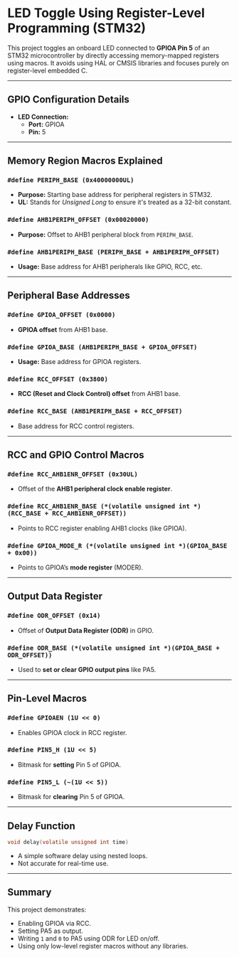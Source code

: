 # LED Toggle Using Register-Level Programming (STM32)

This project toggles an onboard LED connected to **GPIOA Pin 5** of an STM32 microcontroller by directly accessing memory-mapped registers using macros. It avoids using HAL or CMSIS libraries and focuses purely on register-level embedded C.

---

## GPIO Configuration Details

- **LED Connection:**
  - **Port:** GPIOA
  - **Pin:** 5

---

##  Memory Region Macros Explained

### `#define PERIPH_BASE (0x40000000UL)`
- **Purpose:** Starting base address for peripheral registers in STM32.
- **UL:** Stands for *Unsigned Long* to ensure it's treated as a 32-bit constant.

### `#define AHB1PERIPH_OFFSET (0x00020000)`
- **Purpose:** Offset to AHB1 peripheral block from `PERIPH_BASE`.

### `#define AHB1PERIPH_BASE (PERIPH_BASE + AHB1PERIPH_OFFSET)`
- **Usage:** Base address for AHB1 peripherals like GPIO, RCC, etc.

---

## Peripheral Base Addresses

### `#define GPIOA_OFFSET (0x0000)`
- **GPIOA offset** from AHB1 base.

### `#define GPIOA_BASE (AHB1PERIPH_BASE + GPIOA_OFFSET)`
- **Usage:** Base address for GPIOA registers.

### `#define RCC_OFFSET (0x3800)`
- **RCC (Reset and Clock Control) offset** from AHB1 base.

### `#define RCC_BASE (AHB1PERIPH_BASE + RCC_OFFSET)`
- Base address for RCC control registers.

---

##  RCC and GPIO Control Macros

### `#define RCC_AHB1ENR_OFFSET (0x30UL)`
- Offset of the **AHB1 peripheral clock enable register**.

### `#define RCC_AHB1ENR_BASE (*(volatile unsigned int *)(RCC_BASE + RCC_AHB1ENR_OFFSET))`
- Points to RCC register enabling AHB1 clocks (like GPIOA).

### `#define GPIOA_MODE_R (*(volatile unsigned int *)(GPIOA_BASE + 0x00))`
- Points to GPIOA’s **mode register** (MODER).

---

## Output Data Register

### `#define ODR_OFFSET (0x14)`
- Offset of **Output Data Register (ODR)** in GPIO.

### `#define ODR_BASE (*(volatile unsigned int *)(GPIOA_BASE + ODR_OFFSET))`
- Used to **set or clear GPIO output pins** like PA5.

---

## Pin-Level Macros

### `#define GPIOAEN (1U << 0)`
- Enables GPIOA clock in RCC register.

### `#define PIN5_H (1U << 5)`
- Bitmask for **setting** Pin 5 of GPIOA.

### `#define PIN5_L (~(1U << 5))`
- Bitmask for **clearing** Pin 5 of GPIOA.

---

## Delay Function

```c
void delay(volatile unsigned int time)
```
- A simple software delay using nested loops.
- Not accurate for real-time use.

---

## Summary

This project demonstrates:
- Enabling GPIOA via RCC.
- Setting PA5 as output.
- Writing `1` and `0` to PA5 using ODR for LED on/off.
- Using only low-level register macros without any libraries.
